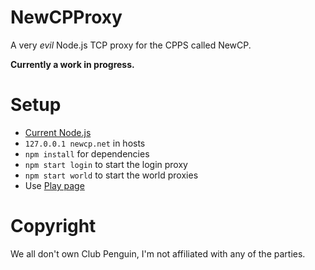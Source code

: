 # NewCPProxy

A very *evil* Node.js TCP proxy for the CPPS called NewCP.

**Currently a work in progress.**

# Setup

- [Current Node.js](https://nodejs.org/en/download/current/)
- `127.0.0.1 newcp.net` in hosts
- `npm install` for dependencies
- `npm start login` to start the login proxy
- `npm start world` to start the world proxies
- Use [Play page](https://play.newcp.net/en/)

# Copyright

We all don't own Club Penguin, I'm not affiliated with any of the parties.
